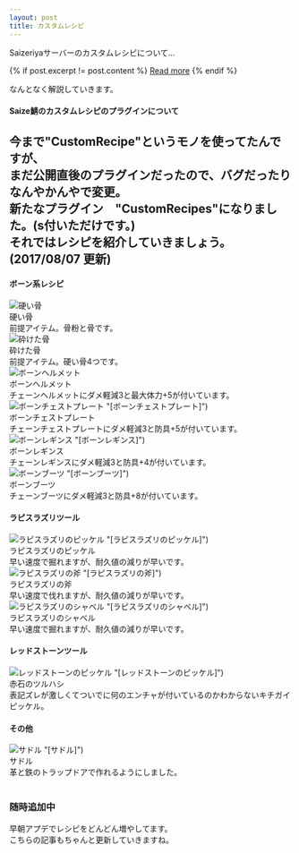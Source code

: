 ```yaml
---
layout: post
title: カスタムレシピ
---
```


Saizeriyaサーバーのカスタムレシピについて...

{% if post.excerpt != post.content %}
    <a href="{{ site.baseurl }}{{ post.url }}">Read more</a>
{% endif %}

なんとなく解説していきます。<br>
#### Saize鯖のカスタムレシピのプラグインについて<br>
今まで"CustomRecipe"というモノを使ってたんですが、<br>
まだ公開直後のプラグインだったので、バグだったりなんやかんやで変更。<br>
新たなプラグイン　"CustomRecipe**s**"になりました。(s付いただけです。)<br>
それではレシピを紹介していきましょう。(2017/08/07 更新)<br>
---
#### ボーン系レシピ<br>
![硬い骨](http://i.imgur.com/EQrrEqk.jpg "[硬い骨]")<br>
硬い骨<br>前提アイテム。骨粉と骨です。<br>
![砕けた骨](http://i.imgur.com/njR8cdc.jpg "[砕けた骨]")<br>
砕けた骨<br>前提アイテム。硬い骨4つです。<br>
![ボーンヘルメット](http://i.imgur.com/HWUepH7.jpg "[ボーンヘルメット")<br>
ボーンヘルメット<br>チェーンヘルメットにダメ軽減3と最大体力+5が付いています。<br>
![ボーンチェストプレート](http://i.imgur.com/yJzHxWQ.jpg) "[ボーンチェストプレート]")<br>
ボーンチェストプレート<br>チェーンチェストプレートにダメ軽減3と防具+5が付いています。<br>
![ボーンレギンス](http://i.imgur.com/VCZ0VB1.jpg) "[ボーンレギンス]")<br>
ボーンレギンス<br>チェーンレギンスにダメ軽減3と防具+4が付いています。<br>
![ボーンブーツ](http://i.imgur.com/SgbcGMs.jpg) "[ボーンブーツ]")<br>
ボーンブーツ<br>チェーンブーツにダメ軽減3と防具+8が付いています。<br>
#### ラピスラズリツール<br>
![ラピスラズリのピッケル](http://i.imgur.com/cCkxxNe.jpg) "[ラピスラズリのピッケル]")<br>
ラピスラズリのピッケル<br>早い速度で掘れますが、耐久値の減りが早いです。<br>
![ラピスラズリの斧](http://i.imgur.com/Nj2iIbw.jpg) "[ラピスラズリの斧]")<br>
ラピスラズリの斧<br>早い速度で伐れますが、耐久値の減りが早いです。<br>
![ラピスラズリのシャベル](http://i.imgur.com/RplwSAh.jpg) "[ラピスラズリのシャベル]")<br>
ラピスラズリのシャベル<br>早い速度で掘れますが、耐久値の減りが早いです。<br>
#### レッドストーンツール<br>
![レッドストーンのピッケル](http://i.imgur.com/063otK2.jpg) "[レッドストーンのピッケル]")<br>
赤石のツルハシ<br>表記ズレが激しくてついでに何のエンチャが付いているのかわからないキチガイピッケル。<br>
#### その他<br>
![サドル](http://i.imgur.com/EZO9A4n.jpg) "[サドル]")<br>
サドル<br>革と鉄のトラップドアで作れるようにしました。<br>
<br>
### 随時追加中
早朝アプデでレシピをどんどん増やしてます。<br>
こちらの記事もちゃんと更新していきますね。<br>

